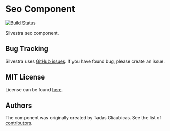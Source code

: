 Seo Component
===

[![Build Status](https://travis-ci.org/Silvestra/Seo.svg?branch=master)](https://travis-ci.org/Silvestra/Seo)

Silvestra seo component.

Bug Tracking
---------

Silvestra uses [GitHub issues](https://github.com/Silvestra/Silvestra/issues). If you have found bug, please create an issue.

MIT License
---------

License can be found [here](https://github.com/Silvestra/Seo/blob/master/LICENSE).

Authors
---------

The component was originally created by Tadas Gliaubicas. See the list of [contributors](https://github.com/Silvestra/Seo/contributors).

